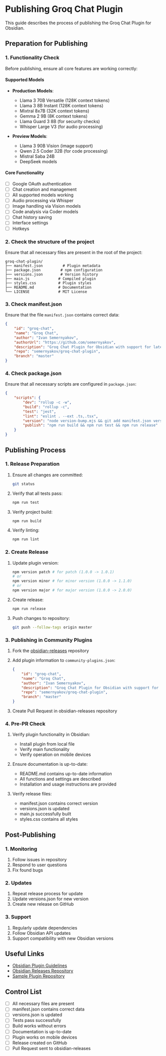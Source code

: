 # Publishing Groq Chat Plugin

This guide describes the process of publishing the Groq Chat Plugin for Obsidian.

## Preparation for Publishing

### 1. Functionality Check

Before publishing, ensure all core features are working correctly:

#### Supported Models

* **Production Models**:
  - Llama 3 70B Versatile (128K context tokens)
  - Llama 3 8B Instant (128K context tokens)
  - Mixtral 8x7B (32K context tokens)
  - Gemma 2 9B (8K context tokens)
  - Llama Guard 3 8B (for security checks)
  - Whisper Large V3 (for audio processing)

* **Preview Models**:
  - Llama 3 90B Vision (image support)
  - Qwen 2.5 Coder 32B (for code processing)
  - Mistral Saba 24B
  - DeepSeek models

#### Core Functionality

- [ ] Google OAuth authentication
- [ ] Chat creation and management
- [ ] All supported models working
- [ ] Audio processing via Whisper
- [ ] Image handling via Vision models
- [ ] Code analysis via Coder models
- [ ] Chat history saving
- [ ] Interface settings
- [ ] Hotkeys

### 2. Check the structure of the project

Ensure that all necessary files are present in the root of the project:

```
groq-chat-plugin/
├── manifest.json         # Plugin metadata
├── package.json         # npm configuration
├── versions.json        # Version history
├── main.js             # Compiled plugin
├── styles.css          # Plugin styles
├── README.md           # Documentation
└── LICENSE             # MIT License
```

### 3. Check manifest.json

Ensure that the file `manifest.json` contains correct data:

```json
{
    "id": "groq-chat",
    "name": "Groq Chat",
    "author": "Ivan Semernyakov",
    "authorUrl": "https://github.com/semernyakov",
    "description": "Groq Chat Plugin for Obsidian with support for latest models",
    "repo": "semernyakov/groq-chat-plugin",
    "branch": "master"
}
```

### 4. Check package.json

Ensure that all necessary scripts are configured in `package.json`:

```json
{
    "scripts": {
        "dev": "rollup -c -w",
        "build": "rollup -c",
        "test": "jest",
        "lint": "eslint . --ext .ts,.tsx",
        "version": "node version-bump.mjs && git add manifest.json versions.json",
        "publish": "npm run build && npm run test && npm run release"
    }
}
```

## Publishing Process

### 1. Release Preparation

1. Ensure all changes are committed:
   ```bash
   git status
   ```

2. Verify that all tests pass:
   ```bash
   npm run test
   ```

3. Verify project build:
   ```bash
   npm run build
   ```

4. Verify linting:
   ```bash
   npm run lint
   ```

### 2. Create Release

1. Update plugin version:
   ```bash
   npm version patch # for patch (1.0.0 -> 1.0.1)
   # or
   npm version minor # for minor version (1.0.0 -> 1.1.0)
   # or
   npm version major # for major version (1.0.0 -> 2.0.0)
   ```

2. Create release:
   ```bash
   npm run release
   ```

3. Push changes to repository:
   ```bash
   git push --follow-tags origin master
   ```

### 3. Publishing in Community Plugins

1. Fork the [obsidian-releases](https://github.com/obsidianmd/obsidian-releases) repository

2. Add plugin information to `community-plugins.json`:
   ```json
   {
       "id": "groq-chat",
       "name": "Groq Chat",
       "author": "Ivan Semernyakov",
       "description": "Groq Chat Plugin for Obsidian with support for latest models",
       "repo": "semernyakov/groq-chat-plugin",
       "branch": "master"
   }
   ```

3. Create Pull Request in obsidian-releases repository

### 4. Pre-PR Check

1. Verify plugin functionality in Obsidian:
   - Install plugin from local file
   - Verify main functionality
   - Verify operation on mobile devices

2. Ensure documentation is up-to-date:
   - README.md contains up-to-date information
   - All functions and settings are described
   - Installation and usage instructions are provided

3. Verify release files:
   - manifest.json contains correct version
   - versions.json is updated
   - main.js successfully built
   - styles.css contains all styles

## Post-Publishing

### 1. Monitoring

1. Follow issues in repository
2. Respond to user questions
3. Fix found bugs

### 2. Updates

1. Repeat release process for update
2. Update versions.json for new version
3. Create new release on GitHub

### 3. Support

1. Regularly update dependencies
2. Follow Obsidian API updates
3. Support compatibility with new Obsidian versions

## Useful Links

- [Obsidian Plugin Guidelines](https://docs.obsidian.md/Plugins/Getting+started/Plugin+guidelines)
- [Obsidian Releases Repository](https://github.com/obsidianmd/obsidian-releases)
- [Sample Plugin Repository](https://github.com/obsidianmd/obsidian-sample-plugin)

## Control List

- [ ] All necessary files are present
- [ ] manifest.json contains correct data
- [ ] versions.json is updated
- [ ] Tests pass successfully
- [ ] Build works without errors
- [ ] Documentation is up-to-date
- [ ] Plugin works on mobile devices
- [ ] Release created on GitHub
- [ ] Pull Request sent to obsidian-releases 